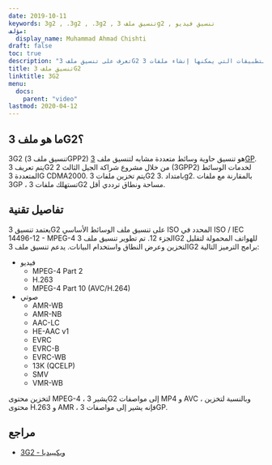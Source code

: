 ```yaml
---
date: 2019-10-11
keywords: 3g2 , .3g2 , .3g2 , تنسيق ملف 3g2 , تنسيق فيديو
مؤلف:
  display_name: Muhammad Ahmad Chishti
draft: false
toc: true
description: "تعرف على تنسيق ملف 3G2 وواجهات برمجة التطبيقات التي يمكنها إنشاء ملفات 3G2 وفتحها."
title: تنسيق ملف 3G2
linktitle: 3G2
menu:
  docs:
    parent: "video"
lastmod: 2020-04-12
---
```


## ما هو ملف 3G2؟ ##

3G2 (تنسيق ملف 3GPP2) هو تنسيق حاوية وسائط متعددة مشابه لتنسيق ملف [3GP](/ar/video/3gp/). يتم تعريف 3G2 من خلال مشروع شراكة الجيل الثالث 2 (3GPP2) لخدمات الوسائط المتعددة 3G CDMA2000. يتم تخزين ملفات 3G2 بامتداد .3g2. بالمقارنة مع ملفات 3GP ، تستهلك ملفات 3G2 مساحة ونطاق ترددي أقل.

## تفاصيل تقنية ##

يعتمد تنسيق 3G2 على تنسيق ملف الوسائط الأساسي ISO المحدد في ISO / IEC 14496-12 - MPEG-4 الجزء 12. تم تطوير تنسيق ملف 3G2 للهواتف المحمولة لتقليل التخزين وعرض النطاق واستخدام البيانات. يدعم تنسيق ملف 3G2 برامج الترميز التالية:

- فيديو
  - MPEG-4 Part 2
  - H.263
  - MPEG-4 Part 10 (AVC/H.264)
- صوتي
  - AMR-WB
  - AMR-NB
  - AAC-LC
  - HE-AAC v1
  - EVRC
  - EVRC-B
  - EVRC-WB
  - 13K (QCELP)
  - SMV
  - VMR-WB

لتخزين محتوى MPEG-4 ، يشير 3G2 إلى مواصفات MP4 و AVC ، وبالنسبة لتخزين محتوى H.263 و AMR ، فإنه يشير إلى مواصفات 3GP.

## مراجع ##

- [3G2 - ويكيبيديا](https://en.wikipedia.org/wiki/3GP_and_3G2)

